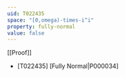 ```yaml
---
uid: T022435
space: "[0,omega)-times-i^i"
property: fully-normal
value: false
---
```

[[Proof]]

* [T022435] [Fully Normal|P000034]

